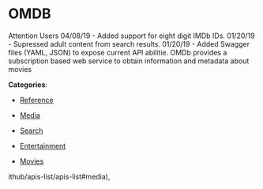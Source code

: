 # OMDB

Attention Users 04/08/19 - Added support for eight digit IMDb IDs.  01/20/19 - Supressed adult content from search results. 01/20/19 - Added Swagger files (YAML, JSON) to expose current API abilitie. OMDb provides a subscription based web service to obtain information and metadata about movies

**Categories**:

- [Reference](https://github/apis-list/apis-list#reference)

- [Media](https://github/apis-list/apis-list#media)

- [Search](https://github/apis-list/apis-list#search)

- [Entertainment](https://github/apis-list/apis-list#entertainment)

- [Movies](https://github/apis-list/apis-list#movies)



ithub/apis-list/apis-list#media),


